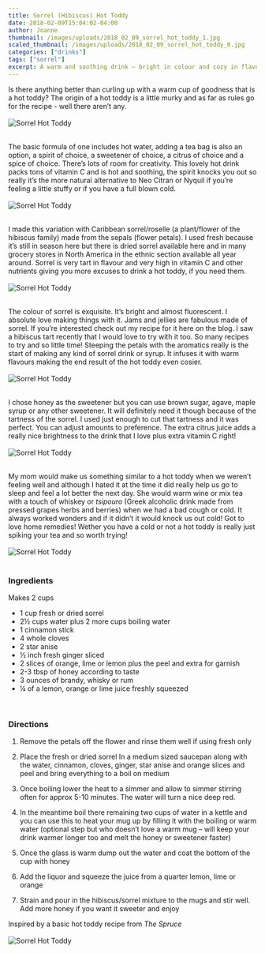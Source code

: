 ```yaml
---
title: Sorrel (Hibiscus) Hot Toddy
date: 2018-02-09T15:04:02-04:00
author: Joanne
thumbnail: /images/uploads/2018_02_09_sorrel_hot_toddy_1.jpg
scaled_thumbnail: /images/uploads/2018_02_09_sorrel_hot_toddy_0.jpg
categories: ["drinks"]
tags: ["sorrel"]
excerpt: A warm and soothing drink – bright in colour and cozy in flavours
---
```


Is there anything better than curling up with a warm cup of goodness that is a hot toddy? The origin of a hot toddy is a little murky and as far as rules go for the recipe - well there aren’t any.
</br>
</br>
![Sorrel Hot Toddy](/images/uploads/2018_02_09_sorrel_hot_toddy_2.jpg)
</br>
</br>

The basic formula of one includes hot water, adding a tea bag is also an option, a spirit of choice, a sweetener of choice, a citrus of choice and a spice of choice. There’s lots of room for creativity. This lovely hot drink packs tons of vitamin C and is hot and soothing, the spirit knocks you out so really it’s the more natural alternative to Neo Citran or Nyquil if you’re feeling a little stuffy or if you have a full blown cold.
</br>
</br>
![Sorrel Hot Toddy](/images/uploads/2018_02_09_sorrel_hot_toddy_3.jpg)
</br>
</br>

I made this variation with Caribbean sorrel/roselle (a plant/flower of the hibiscus family) made from the sepals (flower petals). I used fresh because it’s still in season here but there is dried sorrel available here and in many grocery stores in North America in the ethnic section available all year around. Sorrel is very tart in flavour and very high in vitamin C and other nutrients giving you more excuses to drink a hot toddy, if you need them.
</br>
</br>
![Sorrel Hot Toddy](/images/uploads/2018_02_09_sorrel_hot_toddy_4.jpg)
</br>
</br>

The colour of sorrel is exquisite. It’s bright and almost fluorescent. I absolute love making things with it. Jams and jellies are fabulous made of sorrel. If you’re interested check out my recipe for it here on the blog. I saw a hibiscus tart recently that I would love to try with it too. So many recipes to try and so little time!  Steeping the petals with the aromatics really is the start of making any kind of sorrel drink or syrup.  It infuses it with warm flavours making the end result of the hot toddy even cosier.
</br>
</br>
![Sorrel Hot Toddy](/images/uploads/2018_02_09_sorrel_hot_toddy_5.jpg)
</br>
</br>

I chose honey as the sweetener but you can use brown sugar, agave, maple syrup or any other sweetener.  It will definitely need it though because of the tartness of the sorrel.  I used just enough to cut that tartness and it was perfect. You can adjust amounts to preference. The extra citrus juice adds a really nice brightness to the drink that I love plus extra vitamin C right!
</br>
</br>
![Sorrel Hot Toddy](/images/uploads/2018_02_09_sorrel_hot_toddy_6.jpg)
</br>
</br>

My mom would make us something similar to a hot toddy when we weren’t feeling well and although I hated it at the time it did really help us go to sleep and feel a lot better the next day. She would warm wine or mix tea with a touch of whiskey or *tsipouro* (Greek alcoholic drink made from pressed grapes herbs and berries) when we had a bad cough or cold. It always worked wonders and if it didn’t it would knock us out cold! Got to love home remedies! Wether you have a cold or not a hot toddy is really just spiking your tea and so worth trying!
</br>
</br>
![Sorrel Hot Toddy](/images/uploads/2018_02_09_sorrel_hot_toddy_7.jpg)
</br>
</br>

### Ingredients
Makes 2 cups

* 1 cup fresh or dried sorrel
* 2&frac12; cups water plus 2 more cups boiling water
* 1 cinnamon stick
* 4 whole cloves
* 2 star anise
* &frac12; inch fresh ginger sliced
* 2 slices of orange, lime or lemon plus the peel and extra for garnish
* 2-3 tbsp of honey according to taste
* 3 ounces of brandy, whisky or rum
* &frac14; of a lemon, orange or lime juice freshly squeezed
</br>

### Directions

1. Remove the petals off the flower and rinse them well if using fresh only

1. Place the fresh or dried sorrel In a medium sized saucepan along with the water, cinnamon, cloves, ginger, star anise and orange slices and peel and bring everything to a boil on medium

1. Once boiling lower the heat to a simmer and allow to simmer stirring often for approx 5-10 minutes. The water will turn a nice deep red.

1. In the meantime boil there remaining two cups of water in a kettle and you can use this to  heat your mug up by filling it with the boiling or warm water (optional step but who doesn’t love a warm mug – will keep your drink warmer longer too and melt the honey or sweetener faster)

1. Once the glass is warm dump out the water and coat the bottom of the cup with honey

1. Add the liquor and squeeze the juice from a quarter lemon, lime or orange

1. Strain and pour in the hibiscus/sorrel mixture to the mugs and stir well.  Add more honey if you want it sweeter and enjoy

Inspired by a basic hot toddy recipe from *The Spruce*
</br>
</br>
![Sorrel Hot Toddy](/images/uploads/2018_02_09_sorrel_hot_toddy_8.jpg)
